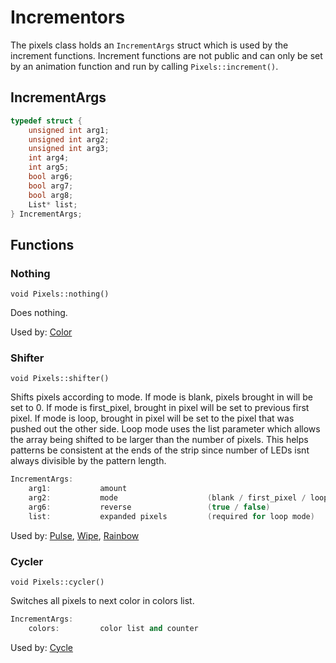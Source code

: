 <!--- Function Links --->
[Color]: animations/animations.md#Color
[Pulse]: animations/animations.md#Pusle
[Wipe]: animations/animations.md#Wipe
[Rainbow]: animations/animations.md#Rainbow
[Cycle]: animations/animations.md#Cycle



<!--- Main Document --->

# Incrementors

The pixels class holds an ```IncrementArgs``` struct which is used by the increment functions. Increment functions
are not public and can only be set by an animation function and run by calling ```Pixels::increment()```.



## IncrementArgs

```cpp
typedef struct {
    unsigned int arg1;
    unsigned int arg2;
    unsigned int arg3;
    int arg4;
    int arg5;
    bool arg6;
    bool arg7;
    bool arg8;
    List* list;
} IncrementArgs;
```



## Functions

### Nothing
``void Pixels::nothing()``

Does nothing.

Used by: [Color][Color]



### Shifter
``void Pixels::shifter()``

Shifts pixels according to mode. If mode is blank, pixels brought in will be set to 0. If mode is
first_pixel, brought in pixel will be set to previous first pixel. If mode is loop, brought in pixel
will be set to the pixel that was pushed out the other side. Loop mode uses the list parameter which
allows the array being shifted to be larger than the number of pixels. This helps patterns be consistent
at the ends of the strip since number of LEDs isnt always divisible by the pattern length.

```cpp
IncrementArgs:
    arg1:           amount
    arg2:           mode                    (blank / first_pixel / loop) 
    arg6:           reverse                 (true / false)  
    list:           expanded pixels         (required for loop mode)
```

Used by: [Pulse][Pulse], [Wipe][Wipe], [Rainbow][Rainbow]



### Cycler
``void Pixels::cycler()``

Switches all pixels to next color in colors list.

```cpp
IncrementArgs:
    colors:         color list and counter
```

Used by: [Cycle][Cycle] 